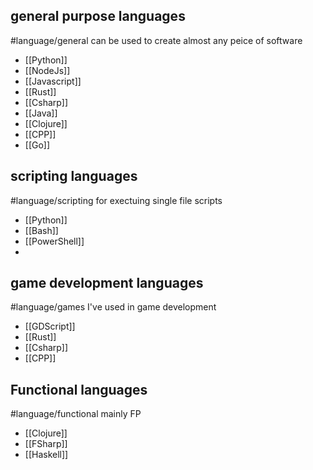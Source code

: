 ## general purpose languages
#language/general
	can be used to create almost any peice of software
- [[Python]]
- [[NodeJs]]
- [[Javascript]]
- [[Rust]]
- [[Csharp]]
- [[Java]]
- [[Clojure]]
- [[CPP]]
- [[Go]]

## scripting languages
#language/scripting
	for exectuing single file scripts
- [[Python]]
- [[Bash]]
- [[PowerShell]]
- 
## game development languages
#language/games
	I've used  in game development 
- [[GDScript]]
- [[Rust]]
- [[Csharp]]
- [[CPP]]

## Functional languages
#language/functional
	mainly FP
- [[Clojure]]
- [[FSharp]]
- [[Haskell]]



